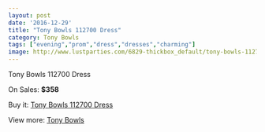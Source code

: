 ```yaml
---
layout: post
date: '2016-12-29'
title: "Tony Bowls 112700 Dress"
category: Tony Bowls
tags: ["evening","prom","dress","dresses","charming"]
image: http://www.lustparties.com/6829-thickbox_default/tony-bowls-112700-dress.jpg
---
```

Tony Bowls 112700 Dress

On Sales: **$358**
<a href="https://www.lustparties.com/en/tony-bowls/2345-tony-bowls-112700-dress.html"><amp-img layout="responsive" width="600" height="600" src="//www.lustparties.com/6829-thickbox_default/tony-bowls-112700-dress.jpg" alt="Tony Bowls 112700 Dress 0" /></a>
<a href="https://www.lustparties.com/en/tony-bowls/2345-tony-bowls-112700-dress.html"><amp-img layout="responsive" width="600" height="600" src="//www.lustparties.com/6833-thickbox_default/tony-bowls-112700-dress.jpg" alt="Tony Bowls 112700 Dress 1" /></a>
<a href="https://www.lustparties.com/en/tony-bowls/2345-tony-bowls-112700-dress.html"><amp-img layout="responsive" width="600" height="600" src="//www.lustparties.com/6832-thickbox_default/tony-bowls-112700-dress.jpg" alt="Tony Bowls 112700 Dress 2" /></a>
<a href="https://www.lustparties.com/en/tony-bowls/2345-tony-bowls-112700-dress.html"><amp-img layout="responsive" width="600" height="600" src="//www.lustparties.com/6831-thickbox_default/tony-bowls-112700-dress.jpg" alt="Tony Bowls 112700 Dress 3" /></a>
<a href="https://www.lustparties.com/en/tony-bowls/2345-tony-bowls-112700-dress.html"><amp-img layout="responsive" width="600" height="600" src="//www.lustparties.com/6830-thickbox_default/tony-bowls-112700-dress.jpg" alt="Tony Bowls 112700 Dress 4" /></a>

Buy it: [Tony Bowls 112700 Dress](https://www.lustparties.com/en/tony-bowls/2345-tony-bowls-112700-dress.html "Tony Bowls 112700 Dress")

View more: [Tony Bowls](https://www.lustparties.com/en/5-tony-bowls "Tony Bowls")